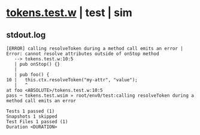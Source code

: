 # [tokens.test.w](../../../../../../examples/tests/sdk_tests/resource/tokens.test.w) | test | sim

## stdout.log
```log
[ERROR] calling resolveToken during a method call emits an error | Error: cannot resolve attributes outside of onStop method
   --> tokens.test.w:10:5
   | pub onStop() {}
   | 
   | pub foo() {
10 |   this.ctx.resolveToken("my-attr", "value");
   |   ^
at foo <ABSOLUTE>/tokens.test.w:10:5
pass ─ tokens.test.wsim » root/env0/test:calling resolveToken during a method call emits an error

Tests 1 passed (1)
Snapshots 1 skipped
Test Files 1 passed (1)
Duration <DURATION>
```

